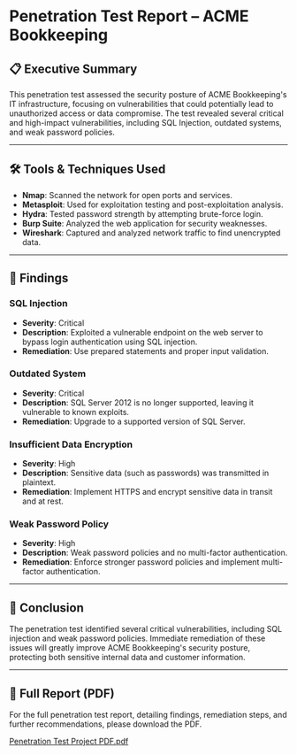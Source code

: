 # Penetration Test Report – ACME Bookkeeping

## 📋 Executive Summary

This penetration test assessed the security posture of ACME Bookkeeping's IT infrastructure, focusing on vulnerabilities that could potentially lead to unauthorized access or data compromise. The test revealed several critical and high-impact vulnerabilities, including SQL Injection, outdated systems, and weak password policies.

---

## 🛠️ Tools & Techniques Used

- **Nmap**: Scanned the network for open ports and services.
- **Metasploit**: Used for exploitation testing and post-exploitation analysis.
- **Hydra**: Tested password strength by attempting brute-force login.
- **Burp Suite**: Analyzed the web application for security weaknesses.
- **Wireshark**: Captured and analyzed network traffic to find unencrypted data.

---

## 🧪 Findings

### **SQL Injection**  
- **Severity**: Critical  
- **Description**: Exploited a vulnerable endpoint on the web server to bypass login authentication using SQL injection.  
- **Remediation**: Use prepared statements and proper input validation.

### **Outdated System**  
- **Severity**: Critical  
- **Description**: SQL Server 2012 is no longer supported, leaving it vulnerable to known exploits.  
- **Remediation**: Upgrade to a supported version of SQL Server.

### **Insufficient Data Encryption**  
- **Severity**: High  
- **Description**: Sensitive data (such as passwords) was transmitted in plaintext.  
- **Remediation**: Implement HTTPS and encrypt sensitive data in transit and at rest.

### **Weak Password Policy**  
- **Severity**: High  
- **Description**: Weak password policies and no multi-factor authentication.  
- **Remediation**: Enforce stronger password policies and implement multi-factor authentication.

---

## 🧠 Conclusion

The penetration test identified several critical vulnerabilities, including SQL injection and weak password policies. Immediate remediation of these issues will greatly improve ACME Bookkeeping's security posture, protecting both sensitive internal data and customer information.

---

## 📄 Full Report (PDF)

For the full penetration test report, detailing findings, remediation steps, and further recommendations, please download the PDF.

[Penetration Test Project PDF.pdf](https://github.com/user-attachments/files/19912514/Penetration.Test.Project.PDF.pdf)

